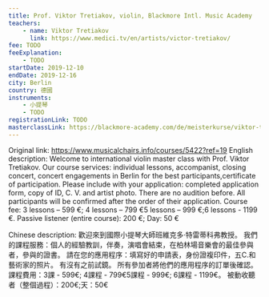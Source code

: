 ```yaml
---
title: Prof. Viktor Tretiakov, violin, Blackmore Intl. Music Academy
teachers:
	- name: Viktor Tretiakov
	  link: https://www.medici.tv/en/artists/victor-tretiakov/
fee: TODO
feeExplanation: 
	- TODO
startDate: 2019-12-10
endDate: 2019-12-16
city: Berlin
country: 德國
instruments:
	- 小提琴
	- TODO
registrationLink: TODO
masterclassLink: https://blackmore-academy.com/de/meisterkurse/viktor-tretiakov-2
---
```

Original link: https://www.musicalchairs.info/courses/5422?ref=19
English description:
Welcome to international violin master class with Prof.
 Viktor Tretiakov.
 Our course services: individual lessons, accompanist, closing concert, concert engagements in Berlin for the best participants,certificate of participation.
 Please include with your application: completed application form, copy of ID, C.
V.
 and artist photo.
There are no audition before.
 All participants will be confirmed after the order of their application.
 Course fee: 3 lessons – 599 €; 4 lessons – 799 €5 lessons – 999 €;6 lessons - 1199 €.
 Passive listener (entire course): 200 €; Day: 50 €

Chinese description:
歡迎來到國際小提琴大師班維克多·特雷蒂科弗教授。
我們的課程服務：個人的經驗教訓，伴奏，演唱會結束，在柏林場音樂會的最佳參與者，參與的證書。
請在您的應用程序：填寫好的申請表，身份證複印件，五C.和藝術家的照片。
有沒有之前試鏡。
所有參加者將他們的應用程序的訂單後確認。
課程費用：3課 -  599€; 4課程 -  799€5課程 -  999€; 6課程 -  1199€。
被動收聽者（整個過程）：200€;天：50€
